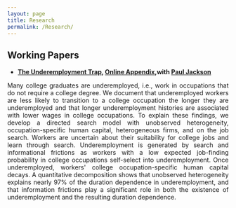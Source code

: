 ```yaml
---
layout: page
title: Research
permalink: /Research/
---
```


<style>
  .paper {
    text-align: justify;
  }
</style>

## Working Papers

- **[The Underemployment Trap](https://www.dropbox.com/s/uljorbz1iqr1iyy/DurDep.pdf?dl=0), [Online Appendix](https://www.dropbox.com/s/pqnjcjh3el1n4mn/DurDep_App.pdf?dl=0),with [Paul Jackson](https://www.paulgjackson.com/)**<br>

<div class="paper">
Many college graduates are underemployed, i.e., work in occupations that do not require a college degree. We document that underemployed workers are less likely to transition to a college occupation the longer they are underemployed and that longer underemployment histories are associated with lower wages in college occupations. To explain these findings, we develop a directed search model with unobserved heterogeneity, occupation-specific human capital, heterogeneous firms, and on the job search. Workers are uncertain about their suitability for college jobs and learn through search. Underemployment is generated by search and informational frictions as workers with a low expected job-finding probability in college occupations self-select into underemployment. Once underemployed, workers' college occupation-specific human capital decays. A quantitative decomposition shows that unobserved heterogeneity explains nearly 97% of the duration dependence in underemployment, and that information frictions play a significant role in both the existence of underemployment and the resulting duration dependence. 
</div>
